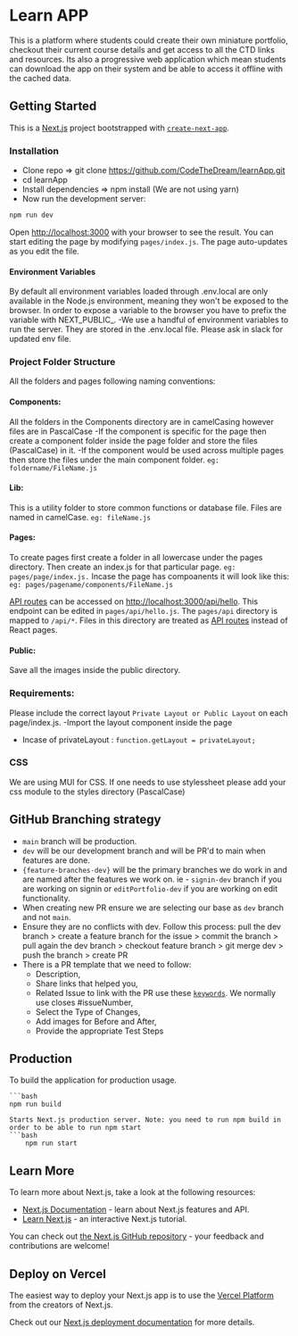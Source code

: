 # Learn APP

This is a platform where students could create their own miniature portfolio, checkout their current course details and get access to all the CTD links and resources.
Its also a progressive web application which mean students can download the app on their system and be able to access it offline with the cached data.

## Getting Started
This is a [Next.js](https://nextjs.org/) project bootstrapped with [`create-next-app`](https://github.com/vercel/next.js/tree/canary/packages/create-next-app).

### Installation
* Clone repo => git clone https://github.com/CodeTheDream/learnApp.git
* cd learnApp
* Install dependencies => npm install (We are not using yarn)
* Now run the development server:
```bash
npm run dev
```
Open [http://localhost:3000](http://localhost:3000) with your browser to see the result.
You can start editing the page by modifying `pages/index.js`. The page auto-updates as you edit the file.

#### Environment Variables
By default all environment variables loaded through .env.local are only available in the Node.js environment, meaning they won't be exposed to the browser.
In order to expose a variable to the browser you have to prefix the variable with NEXT_PUBLIC_.
-We use a handful of environment variables to run the server. They are stored in the .env.local file. Please ask in slack for updated env file.

### Project Folder Structure
All the folders and pages following naming conventions:

#### Components:
All the folders in the Components directory are in camelCasing however files are in PascalCase
-If the component is specific for the page then create a component folder inside the page folder and store the files (PascalCase) in it.
-If the component would be used across multiple pages then store the files under the main component folder. `eg: foldername/FileName.js`

#### Lib:
This is a utility folder to store common functions or database file. Files are named in camelCase. `eg: fileName.js`

#### Pages:
To create pages first create a folder in all lowercase under the pages directory. Then create an index.js for that particular page. `eg: pages/page/index.js.`
Incase the page has compoanents it will look like this: `eg: pages/pagename/components/FileName.js`

[API routes](https://nextjs.org/docs/api-routes/introduction) can be accessed on [http://localhost:3000/api/hello](http://localhost:3000/api/hello). This endpoint can be edited in `pages/api/hello.js`.
The `pages/api` directory is mapped to `/api/*`. Files in this directory are treated as [API routes](https://nextjs.org/docs/api-routes/introduction) instead of React pages.

#### Public: 
Save all the images inside the public directory.

### Requirements:

Please include the correct layout `Private Layout or Public Layout` on each page/index.js. 
  -Import the layout component inside the page
  - Incase of privateLayout :  `function.getLayout = privateLayout;`

### CSS
We are using MUI for CSS. If one needs to use stylessheet please add your css module to the styles directory (PascalCase)
  
## GitHub Branching strategy 

- `main` branch will be production.
- `dev` will be our development branch and will be PR'd to main when features are done.
- `{feature-branches-dev}` will be the primary branches we do work in and are named after the features we work on. ie - `signin-dev` branch if you are working on signin or `editPortfolio-dev` if you are working on edit functionality.
- When creating new PR ensure we are selecting our base as `dev` branch and not `main`.
- Ensure they are no conflicts with dev. Follow this process: pull the dev branch > create a feature branch for the issue > commit the branch > pull again the dev branch > checkout feature branch > git merge dev > push the branch > create PR 
- There is a PR template that we need to follow:
   - Description,
   - Share links that helped you,
   - Related Issue to link with the PR use these 
   [`keywords`](https://docs.github.com/en/get-started/writing-on-github/working-with-advanced-formatting/using-keywords-in-issues-and-pull-requests). We normally use closes #issueNumber,
   - Select the Type of Changes,
   - Add images for Before and After,
   - Provide the appropriate Test Steps

## Production
To build the application for production usage.

    ```bash
    npm run build
```
Starts Next.js production server. Note: you need to run npm build in order to be able to run npm start
```bash
    npm run start
```

## Learn More

To learn more about Next.js, take a look at the following resources:

- [Next.js Documentation](https://nextjs.org/docs) - learn about Next.js features and API.
- [Learn Next.js](https://nextjs.org/learn) - an interactive Next.js tutorial.

You can check out [the Next.js GitHub repository](https://github.com/vercel/next.js/) - your feedback and contributions are welcome!

## Deploy on Vercel

The easiest way to deploy your Next.js app is to use the [Vercel Platform](https://vercel.com/new?utm_medium=default-template&filter=next.js&utm_source=create-next-app&utm_campaign=create-next-app-readme) from the creators of Next.js.

Check out our [Next.js deployment documentation](https://nextjs.org/docs/deployment) for more details.
